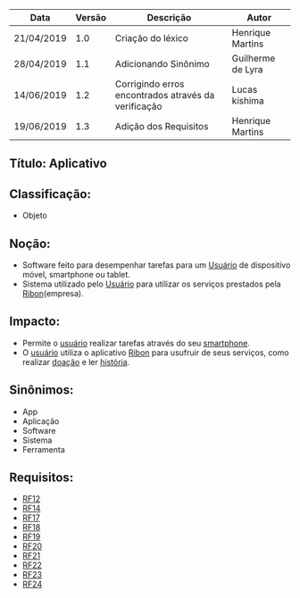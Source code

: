 | Data | Versão | Descrição | Autor |
|---|---|---|---|
| 21/04/2019 | 1.0 | Criação do léxico  | Henrique Martins |
| 28/04/2019 | 1.1 | Adicionando Sinônimo  | Guilherme de Lyra |
| 14/06/2019 | 1.2 | Corrigindo erros encontrados através da verificação  | Lucas kishima |
| 19/06/2019 | 1.3 | Adição dos Requisitos  | Henrique Martins |

## Título: Aplicativo

## Classificação:

- Objeto

## Noção:

- Software feito para desempenhar tarefas para um [Usuário](https://github.com/requisitos-2019-1/Ribon/blob/master/Modelagem%20de%20Requisitos/Lexicos/LX031_Usuário.md) de dispositivo móvel, smartphone ou tablet.
- Sistema utilizado pelo [Usuário](https://github.com/requisitos-2019-1/Ribon/blob/master/Modelagem%20de%20Requisitos/Lexicos/LX031_Usuário.md) para utilizar os serviços prestados pela [Ribon](https://github.com/requisitos-2019-1/Ribon/blob/master/Modelagem%20de%20Requisitos/Lexicos/LX026_Ribon.md)(empresa).

## Impacto:

- Permite o [usuário](https://github.com/requisitos-2019-1/Ribon/blob/master/Modelagem%20de%20Requisitos/Lexicos/LX031_Usuário.md) realizar tarefas através do seu [smartphone](https://github.com/requisitos-2019-1/Ribon/blob/master/Modelagem%20de%20Requisitos/Lexicos/LX029_Smartphone.md).
- O [usuário](https://github.com/requisitos-2019-1/Ribon/blob/master/Modelagem%20de%20Requisitos/Lexicos/LX031_Usuário.md) utiliza o aplicativo [Ribon](https://github.com/requisitos-2019-1/Ribon/blob/master/Modelagem%20de%20Requisitos/Lexicos/LX026_Ribon.md) para usufruir de seus serviços, como realizar [doação](https://github.com/requisitos-2019-1/Ribon/blob/master/Modelagem%20de%20Requisitos/Lexicos/LX011_Doação.md) e ler [história](https://github.com/requisitos-2019-1/Ribon/blob/master/Modelagem%20de%20Requisitos/Lexicos/LX014_Historia.md).

## Sinônimos:

- App
- Aplicação
- Software
- Sistema
- Ferramenta

## Requisitos:

- [RF12](https://github.com/requisitos-2019-1/Ribon/blob/master/Requisitos/Requisitos_Funcionais.md#RF12)
- [RF14](https://github.com/requisitos-2019-1/Ribon/blob/master/Requisitos/Requisitos_Funcionais.md#RF14)
- [RF17](https://github.com/requisitos-2019-1/Ribon/blob/master/Requisitos/Requisitos_Funcionais.md#RF17)
- [RF18](https://github.com/requisitos-2019-1/Ribon/blob/master/Requisitos/Requisitos_Funcionais.md#RF18)
- [RF19](https://github.com/requisitos-2019-1/Ribon/blob/master/Requisitos/Requisitos_Funcionais.md#RF19)
- [RF20](https://github.com/requisitos-2019-1/Ribon/blob/master/Requisitos/Requisitos_Funcionais.md#RF20)
- [RF21](https://github.com/requisitos-2019-1/Ribon/blob/master/Requisitos/Requisitos_Funcionais.md#RF21)
- [RF22](https://github.com/requisitos-2019-1/Ribon/blob/master/Requisitos/Requisitos_Funcionais.md#RF22)
- [RF23](https://github.com/requisitos-2019-1/Ribon/blob/master/Requisitos/Requisitos_Funcionais.md#RF23)
- [RF24](https://github.com/requisitos-2019-1/Ribon/blob/master/Requisitos/Requisitos_Funcionais.md#RF24)
